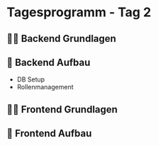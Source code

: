 # Tagesprogramm - Tag 2

## 🧑‍🏫 Backend Grundlagen

## 🚀 Backend Aufbau
- DB Setup
- Rollenmanagement

## 🧑‍🏫 Frontend Grundlagen

## 🚀 Frontend Aufbau